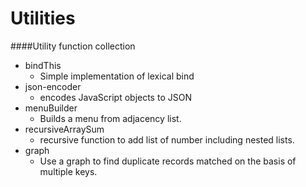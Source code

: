 Utilities
=========

####Utility function collection

+ bindThis
    + Simple implementation of lexical bind
+ json-encoder
    + encodes JavaScript objects to JSON
+ menuBuilder
    + Builds a menu from adjacency list.
+ recursiveArraySum
    + recursive function to add list of number including nested lists.
+ graph
    + Use a graph to find duplicate records matched on the basis of multiple keys.
